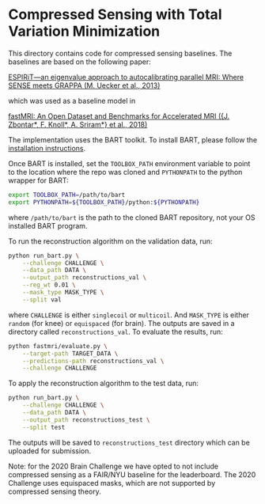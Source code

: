 # Compressed Sensing with Total Variation Minimization

This directory contains code for compressed sensing baselines. The baselines
are based on the following paper:

[ESPIRiT—an eigenvalue approach to autocalibrating parallel MRI: Where SENSE meets GRAPPA (M. Uecker et al., 2013)](https://doi.org/10.1002/mrm.24751)

which was used as a baseline model in

[fastMRI: An Open Dataset and Benchmarks for Accelerated MRI ({J. Zbontar*, F. Knoll*, A. Sriram*} et al., 2018)](https://arxiv.org/abs/1811.08839)

The implementation uses the BART toolkit. To install BART, please follow the
[installation instructions][bartlink].

Once BART is installed, set the `TOOLBOX_PATH` environment variable to point to the location where the repo was cloned and `PYTHONPATH` to the python wrapper for BART:

```bash
export TOOLBOX_PATH=/path/to/bart
export PYTHONPATH=${TOOLBOX_PATH}/python:${PYTHONPATH}
```

where `/path/to/bart` is the path to the cloned BART repository, not your OS installed BART program.

To run the reconstruction algorithm on the validation data, run:

```bash
python run_bart.py \
    --challenge CHALLENGE \
    --data_path DATA \
    --output_path reconstructions_val \
    --reg_wt 0.01 \
    --mask_type MASK_TYPE \
    --split val
```

where `CHALLENGE` is either `singlecoil` or `multicoil`. And `MASK_TYPE` is
either `random` (for knee) or `equispaced` (for brain). The outputs are saved
in a directory called `reconstructions_val`. To evaluate the results, run:

```bash
python fastmri/evaluate.py \
    --target-path TARGET_DATA \
    --predictions-path reconstructions_val \
    --challenge CHALLENGE
```

To apply the reconstruction algorithm to the test data, run:

```bash
python run_bart.py \
    --challenge CHALLENGE \
    --data_path DATA \
    --output_path reconstructions_test \
    --split test
```

The outputs will be saved to `reconstructions_test` directory which can be
uploaded for submission.

Note: for the 2020 Brain Challenge we have opted to not include compressed
sensing as a FAIR/NYU baseline for the leaderboard. The 2020 Challenge uses
equispaced masks, which are not supported by compressed sensing theory.

[bartlink]: https://mrirecon.github.io/bart/
